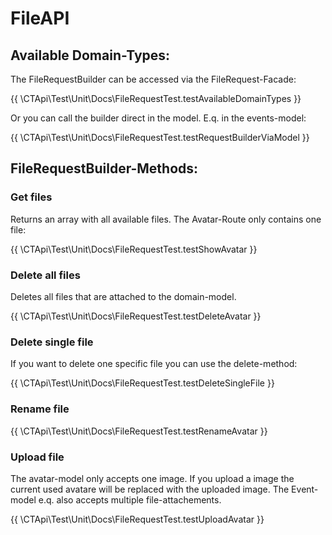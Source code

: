 # FileAPI

## Available Domain-Types:

The FileRequestBuilder can be accessed via the FileRequest-Facade:

{{ \CTApi\Test\Unit\Docs\FileRequestTest.testAvailableDomainTypes }}

Or you can call the builder direct in the model. E.q. in the events-model:

{{ \CTApi\Test\Unit\Docs\FileRequestTest.testRequestBuilderViaModel }}

## FileRequestBuilder-Methods:

### Get files

Returns an array with all available files. The Avatar-Route only contains one file:

{{ \CTApi\Test\Unit\Docs\FileRequestTest.testShowAvatar }}

### Delete all files

Deletes all files that are attached to the domain-model.

{{ \CTApi\Test\Unit\Docs\FileRequestTest.testDeleteAvatar }}

### Delete single file

If you want to delete one specific file you can use the delete-method:

{{ \CTApi\Test\Unit\Docs\FileRequestTest.testDeleteSingleFile }}

### Rename file

{{ \CTApi\Test\Unit\Docs\FileRequestTest.testRenameAvatar }}

### Upload file

The avatar-model only accepts one image. If you upload a image the current used avatare will be replaced with the
uploaded image. The Event-model e.q. also accepts multiple file-attachements.

{{ \CTApi\Test\Unit\Docs\FileRequestTest.testUploadAvatar }}